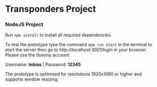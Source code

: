 # Transponders Project
### NodeJS Project

Run ```npm install``` to install all required dependencies.

To test the prototype type the command ```npm run start``` in the terminal to start the server then go to *http://localhost:3001/login* in your browser.
Please use the dummy account:

Username: **tobias** |
Password: **12345**

The prototype is optimized for resolutions 1920x1080 or higher and supports window resizing.
